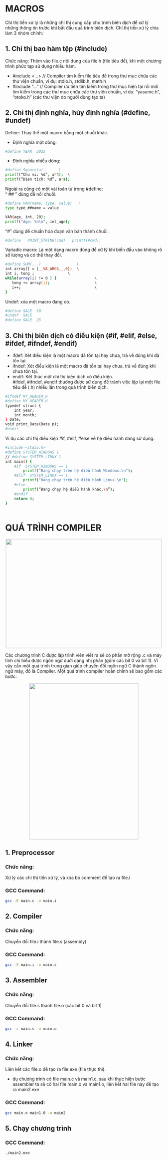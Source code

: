# MACROS

Chỉ thị tiền xử lý là những chỉ thị cung cấp cho trình biên dịch để xử lý những thông tin trước khi bắt đầu quá trình biên dịch. Chỉ thị tiền xử lý chia làm 3 nhóm chính:

## 1. Chỉ thị bao hàm tệp (#include)

Chức năng: Thêm vào file.c nội dung của file.h (file tiêu đề), khi một chương trình phức tạp sử dụng nhiều hàm.    
+ #include <…> // Compiler tìm kiếm file tiêu đề trong thư mục chứa các thư viện chuẩn, ví dụ: stdio.h, stdlib.h, math.h  
+ #include “…” // Compiler ưu tiên tìm kiếm trong thư mục hiện tại rồi mới tìm kiếm trong các thư mục chứa các thư viện chuẩn, ví dụ: “yasume.h”, “otoko.h” (các thư viện do người dùng tạo ta)
## 2.	Chỉ thị định nghĩa, hủy định nghĩa (#define, #undef)
Define: Thay thế một macro bằng một chuỗi khác.  
+ Định nghĩa một dòng:  
``` bash
#define YEAR  2025  
```
+ Định nghĩa nhiều dòng:
``` bash
#define Square(a)		\
printf(“Chu vi: %d”, a*4);	\
printf(“Dien tich: %d”, a*a);	
```
Ngoài ra cũng có một vài toán tử trong #define:  
“ ## ” dùng để nối chuỗi.
``` bash
#define VAR(name, type, value)	 \
type type_##name = value 

VAR(age, int, 20);
printf("Age: %d\n", int_age);

```
“#” dùng để chuẩn hóa đoạn văn bản thành chuỗi.  
``` bash
#define   PRINT_STRING(cmd)   printf(#cmd);
```
Variadic macro: Là một dạng macro dùng để xử lý khi biến đầu vào không rõ số lượng và có thể thay đổi.  
``` bash
#define SUM(...)				\
int array[] = {__VA_ARGS__,0};	\
int i, tong	;				\	
while(array[i] != 0 ) {           		\
   tong += array[i];             		\
   i++;                        			\  
}                              
```
Undef: xóa một macro đang có.  
``` bash
#define SALE  50
#undef  SALE
#define SALE  25                             
```
## 3.	Chỉ thị biên dịch có điều kiện (#if, #elif, #else, #ifdef, #ifndef, #endif)
+ ifdef: Xét điều kiện là một macro đã tồn tại hay chưa, trả về đúng khi đã tồn tại.
+ ifndef: Xét điều kiện là một macro đã tồn tại hay chưa, trả về đúng khi chưa tồn tại.
+ endif: Kết thúc một chỉ thị biên dịch có điều kiện.  
#ifdef, #ifndef, #endif thường được sử dụng để tránh việc lặp lại một file tiêu đề (.h) nhiều lần trong quá trình biên dịch.
``` bash
#ifndef MY_HEADER_H	
#define MY_HEADER_H
typedef struct {
    int year;
    int month;
} Date;
void print_Date(Date p);
#endif                           
```
Ví dụ các chỉ thị điều kiện #if, #elif, #else về hệ điều hành đang sử dụng.  
``` bash
#include <stdio.h>
#define SYSTEM_WINDOWS 1
// #define SYSTEM_LINUX 1
int main() {
    #if  SYSTEM_WINDOWS == 1
        printf("Đang chạy trên hệ điều hành Windows.\n");
    #elif  SYSTEM_LINUX == 1
        printf("Đang chạy trên hệ điều hành Linux.\n"); 
    #else  
        printf(“Đang chạy hệ điều hành khác.\n”);						
    #endif
    return 0;
}
                         
```
# QUÁ TRÌNH COMPILER
<p align = "center">
<img src = "https://github.com/user-attachments/assets/a1df7518-4ec2-4b45-8151-2d6f4acf8ec9" width = "500" height = "350">
  
Các chương trình C được lập trình viên viết ra sẽ có phần mở rộng .c và máy tính chỉ hiểu được ngôn ngữ dưới dạng nhị phân (gồm các bit 0 và bit 1). Vì vậy cần một quá trình trung gian giúp chuyển đổi ngôn ngữ C thành ngôn ngữ máy, đó là Compiler. Một quá trình compiler hoàn chỉnh sẽ bao gồm các bước:
<p align = "center">
<img src = "https://github.com/user-attachments/assets/1701d3c1-b91c-4cf3-b3ff-52df278bded9" width = "350" height = "500">

## 1. Preprocessor
### Chức năng:
Xử lý các chỉ thị tiền xử lý, và xóa bỏ comment để tạo ra file.i
### GCC Command: 
``` bash
gcc -E main.c -o main.i                       
```
## 2. Compiler
### Chức năng:
Chuyển đổi file.i thành file.s (assembly)
### GCC Command: 
``` bash
gcc -S main.i -o main.s                  
```
## 3. Assembler
### Chức năng:
Chuyển đổi file.s thành file.o (các bit 0 và bit 1)
### GCC Command: 
``` bash
gcc -c main.s -o main.o                  
```
## 4. Linker
### Chức năng:
Liên kết các file.o để tạo ra file.exe (file thực thi).  
+  dụ chương trình có file main.c và main1.c, sau khi thực hiện bước assembler ta sẽ có hai file main.o và main1.o, liên kết hai file này để tạo ra main2.exe
### GCC Command: 
``` bash
gcc main.o main1.0 -o main2                  
```
## 5. Chạy chương trình
### GCC Command: 
``` bash
./main2.exe                  
```


